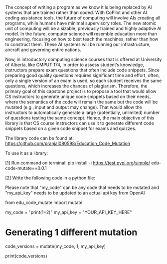 The concept of writing a program as we know it is being replaced by AI systems that are trained rather than coded. With CoPilot and other AI coding assistance tools, the future of computing will involve AIs creating all programs, while humans have minimal supervisory roles. The new atomic unit of computing will be a sizable, previously trained and highly adaptive AI model. In the future, computer science will resemble education more than engineering, focusing on how to best teach the machines, rather than how to construct them. These AI systems will be running our infrastructure, aircraft and governing entire nations.

Now, in introductory computing science courses that is offered at University of Alberta, like CMPUT 174, in order to assess student’s knowledge, instructors prepare exam questions that often include code snippets. Since preparing good quality questions requires significant time and effort, often, only a single version of an exam is used, so each student receives the same questions, which increases the chances of plagiarism. Therefore, the primary goal of this capstone project is to propose a tool that would allow CS instructors to generate unique code snippets based on their needs, where the semantics of the code will remain the same but the code will be mutated (e.g., input and output may change). That would allow the instructors to automatically generate a large (potentially, unlimited) number of questions testing the same concept. Hence, the main objective of this library is that CS course instructors can use it to generate different code snippets based on a given code snippet for exams and quizzes.

The library code can be found at: https://github.com/pranjal080598/Education_Code_Mutation 

To use it as a library:

[1] Run command on terminal: pip install -i https://test.pypi.org/simple/ edu-code-mutate==0.0.1

[2] Write the following code in a python file:

Please note that "my_code" can be any code that needs to be mutated and "my_api_key" needs to be updated to an actual api key from OpenAI

from edu_code_mutate import mutate

my_code = "print(1+2)"
my_api_key = "YOUR_API_KEY_HERE"

# Generating 1 different mutation
code_versions = mutate(my_code, 1, my_api_key)

print(code_versions)

